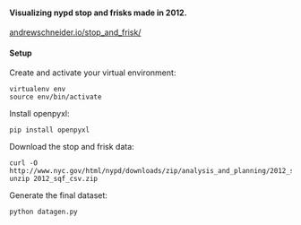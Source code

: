 #### Visualizing nypd stop and frisks made in 2012.

[andrewschneider.io/stop_and_frisk/](http://andrewschneider.io/stop_and_frisk/ "SQF Data Visualization")

#### Setup

Create and activate your virtual environment:
```
virtualenv env
source env/bin/activate
```

Install openpyxl:
```
pip install openpyxl
```

Download the stop and frisk data:
```
curl -O http://www.nyc.gov/html/nypd/downloads/zip/analysis_and_planning/2012_sqf_csv.zip
unzip 2012_sqf_csv.zip
```

Generate the final dataset:
```
python datagen.py
```
